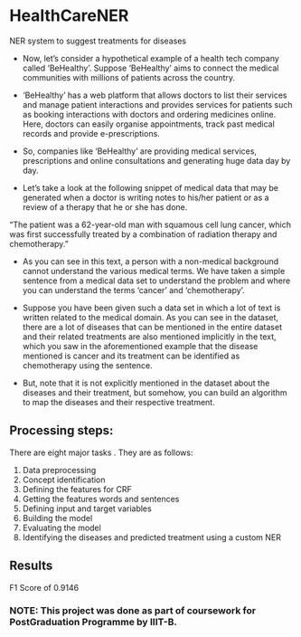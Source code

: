 # HealthCareNER
NER system to suggest treatments for diseases

- Now, let’s consider a hypothetical example of a health tech company called ‘BeHealthy’. Suppose ‘BeHealthy’ aims to connect the medical communities with millions of patients across the country. 

 

- ‘BeHealthy’ has a web platform that allows doctors to list their services and manage patient interactions and provides services for patients such as booking interactions with doctors and ordering medicines online. Here, doctors can easily organise appointments, track past medical records and provide e-prescriptions.

 

- So, companies like ‘BeHealthy’ are providing medical services, prescriptions and online consultations and generating huge data day by day.

 

- Let’s take a look at the following snippet of medical data that may be generated when a doctor is writing notes to his/her patient or as a review of a therapy that he or she has done.

 

“The patient was a 62-year-old man with squamous cell lung cancer, which was first successfully treated by a combination of radiation therapy and chemotherapy.”

 

- As you can see in this text, a person with a non-medical background cannot understand the various medical terms. We have taken a simple sentence from a medical data set to understand the problem and where you can understand the terms ‘cancer’ and ‘chemotherapy’. 

 

- Suppose you have been given such a data set in which a lot of text is written related to the medical domain. As you can see in the dataset, there are a lot of diseases that can be mentioned in the entire dataset and their related treatments are also mentioned implicitly in the text, which you saw in the aforementioned example that the disease mentioned is cancer and its treatment can be identified as chemotherapy using the sentence.

 

- But, note that it is not explicitly mentioned in the dataset about the diseases and their treatment, but somehow, you can build an algorithm to map the diseases and their respective treatment.

## Processing steps:
There are eight major tasks . They are as follows:

1. Data preprocessing
3. Concept identification
4. Defining the features for CRF
5. Getting the features words and sentences
6. Defining input and target variables
7. Building the model
8. Evaluating the model
9. Identifying the diseases and predicted treatment using a custom NER

## Results
F1 Score of 0.9146

### NOTE: This project was done as part of coursework for PostGraduation Programme by IIIT-B.
